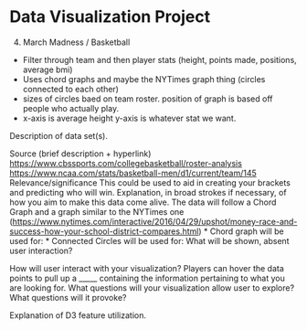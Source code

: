# Data Visualization Project

4. March Madness / Basketball 
* Filter through team and then player stats (height, points made, positions, average bmi)
* Uses chord graphs and maybe the NYTimes graph thing (circles connected to each other)
* sizes of circles baed on team roster. position of graph is based off people who actually play.
* x-axis is average height y-axis is whatever stat we want.  

Description of data set(s).

Source (brief description + hyperlink)
    https://www.cbssports.com/collegebasketball/roster-analysis
    https://www.ncaa.com/stats/basketball-men/d1/current/team/145
Relevance/significance
    This could be used to aid in creating your brackets and predicting who will win. 
Explanation, in broad strokes if necessary, of how you aim to make this data come alive.
    The data will follow a Chord Graph and a graph similar to the NYTimes one (https://www.nytimes.com/interactive/2016/04/29/upshot/money-race-and-success-how-your-school-district-compares.html)
    * Chord graph will be used for:
    * Connected Circles will be used for: 
What will be shown, absent user interaction?
    
How will user interact with your visualization?
    Players can hover the data points to pull up a _____ containing the information pertaining to what you are looking for. 
What questions will your visualization allow user to explore? What questions will it provoke?

Explanation of D3 feature utilization.